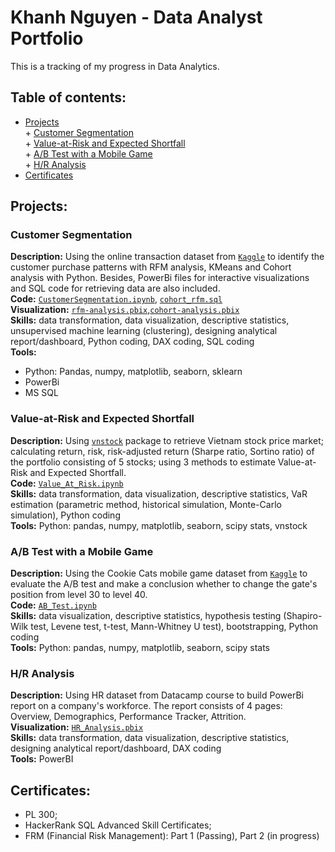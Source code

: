 # Khanh Nguyen - Data Analyst Portfolio
This is a tracking of my progress in Data Analytics.
<br>
## Table of contents:
- [Projects](#projects)<br>
            + [Customer Segmentation](#customer-segmentation)<br>
            + [Value-at-Risk and Expected Shortfall](#value-at-risk-and-expected-shortfall)<br>
            + [A/B Test with a Mobile Game](#ab-test-with-a-mobile-game)<br>
            + [H/R Analysis](#hr-analysis)<br>
- [Certificates](#certificates)

## Projects:

### Customer Segmentation
**Description:** Using the online transaction dataset from [`Kaggle`](https://www.kaggle.com/datasets/marian447/retail-store-sales-transactions) to identify the customer purchase patterns with RFM analysis, KMeans and Cohort analysis with Python. Besides, PowerBi files for interactive visualizations and SQL code for retrieving data are also included.<br>
**Code:** [`CustomerSegmentation.ipynb`](https://github.com/KhanhNguyen9108/data-analyst-portfolio/blob/main/CustomerSegmentation.ipynb), [`cohort_rfm.sql`](https://github.com/KhanhNguyen9108/data-analyst-portfolio/blob/main/cohort_rfm.sql)<br>
**Visualization:** [`rfm-analysis.pbix`](https://github.com/KhanhNguyen9108/data-analyst-portfolio/blob/main/rfm-analysis.pbix),[`cohort-analysis.pbix`](https://github.com/KhanhNguyen9108/data-analyst-portfolio/blob/main/cohort-analysis.pbix)<br>
**Skills:** data transformation, data visualization, descriptive statistics, unsupervised machine learning (clustering), designing analytical report/dashboard, Python coding, DAX coding, SQL coding <br>
**Tools:**<br>
+ Python: Pandas, numpy, matplotlib, seaborn, sklearn
+ PowerBi
+ MS SQL 

### Value-at-Risk and Expected Shortfall
**Description:** Using [`vnstock`](https://github.com/thinh-vu/vnstock) package to retrieve Vietnam stock price market; calculating return, risk, risk-adjusted return (Sharpe ratio, Sortino ratio) of the portfolio consisting of 5 stocks; using 3 methods to estimate Value-at-Risk and Expected Shortfall.<br>
**Code:** [`Value_At_Risk.ipynb`](https://github.com/KhanhNguyen9108/data-analyst-portfolio/blob/main/Value_At_Risk.ipynb)<br>
**Skills:** data transformation, data visualization, descriptive statistics, VaR estimation (parametric method, historical simulation, Monte-Carlo simulation), Python coding <br>
**Tools:** Python: pandas, numpy, matplotlib, seaborn, scipy stats, vnstock <br>

### A/B Test with a Mobile Game
**Description:** Using the Cookie Cats mobile game dataset from [`Kaggle`](https://www.kaggle.com/datasets/mursideyarkin/mobile-games-ab-testing-cookie-cats) to evaluate the A/B test and make a conclusion whether to change the gate's position from level 30 to level 40.<br>
**Code:** [`AB_Test.ipynb`](https://github.com/KhanhNguyen9108/data-analyst-portfolio/blob/main/AB_Test.ipynb)<br>
**Skills:** data visualization, descriptive statistics, hypothesis testing (Shapiro-Wilk test, Levene test, t-test, Mann-Whitney U test), bootstrapping, Python coding <br>
**Tools:** Python: pandas, numpy, matplotlib, seaborn, scipy stats <br>

### H/R Analysis
**Description:** Using HR dataset from Datacamp course to build PowerBi report on a company's workforce. The report consists of 4 pages: Overview, Demographics, Performance Tracker, Attrition. <br>
**Visualization:** [`HR_Analysis.pbix`](https://github.com/KhanhNguyen9108/data-analyst-portfolio/blob/main/HR_Analysis.pbix)<br>
**Skills:** data transformation, data visualization, descriptive statistics, designing analytical report/dashboard, DAX coding <br>
**Tools:** PowerBI<br>

## Certificates:
 - PL 300;
 - HackerRank SQL Advanced Skill Certificates;
 - FRM (Financial Risk Management): Part 1 (Passing), Part 2 (in progress)
